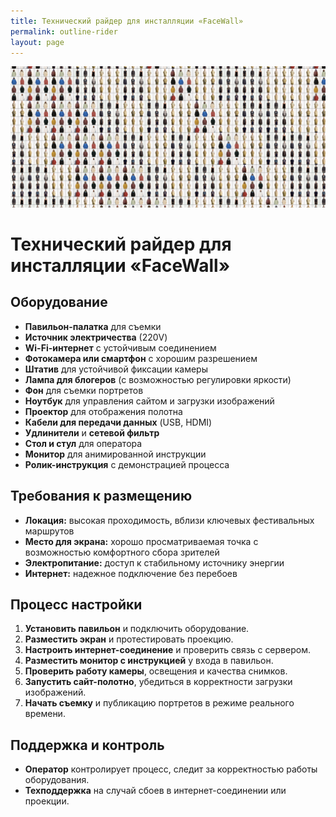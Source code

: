 ```yaml
---
title: Технический райдер для инсталляции «FaceWall»
permalink: outline-rider
layout: page
---
```


![FaceWall](/facewall.png)

# Технический райдер для инсталляции «FaceWall»

## **Оборудование**
- **Павильон-палатка** для съемки
- **Источник электричества** (220V)
- **Wi-Fi-интернет** с устойчивым соединением
- **Фотокамера или смартфон** с хорошим разрешением
- **Штатив** для устойчивой фиксации камеры
- **Лампа для блогеров** (с возможностью регулировки яркости)
- **Фон** для съемки портретов
- **Ноутбук** для управления сайтом и загрузки изображений
- **Проектор** для отображения полотна
- **Кабели для передачи данных** (USB, HDMI)
- **Удлинители** и **сетевой фильтр**
- **Стол и стул** для оператора
- **Монитор** для анимированной инструкции
- **Ролик-инструкция** с демонстрацией процесса

## **Требования к размещению**
- **Локация:** высокая проходимость, вблизи ключевых фестивальных маршрутов
- **Место для экрана:** хорошо просматриваемая точка с возможностью комфортного сбора зрителей
- **Электропитание:** доступ к стабильному источнику энергии
- **Интернет:** надежное подключение без перебоев

## **Процесс настройки**
1. **Установить павильон** и подключить оборудование.
2. **Разместить экран** и протестировать проекцию.
3. **Настроить интернет-соединение** и проверить связь с сервером.
4. **Разместить монитор с инструкцией** у входа в павильон.
5. **Проверить работу камеры**, освещения и качества снимков.
6. **Запустить сайт-полотно**, убедиться в корректности загрузки изображений.
7. **Начать съемку** и публикацию портретов в режиме реального времени.

## **Поддержка и контроль**
- **Оператор** контролирует процесс, следит за корректностью работы оборудования.
- **Техподдержка** на случай сбоев в интернет-соединении или проекции.

